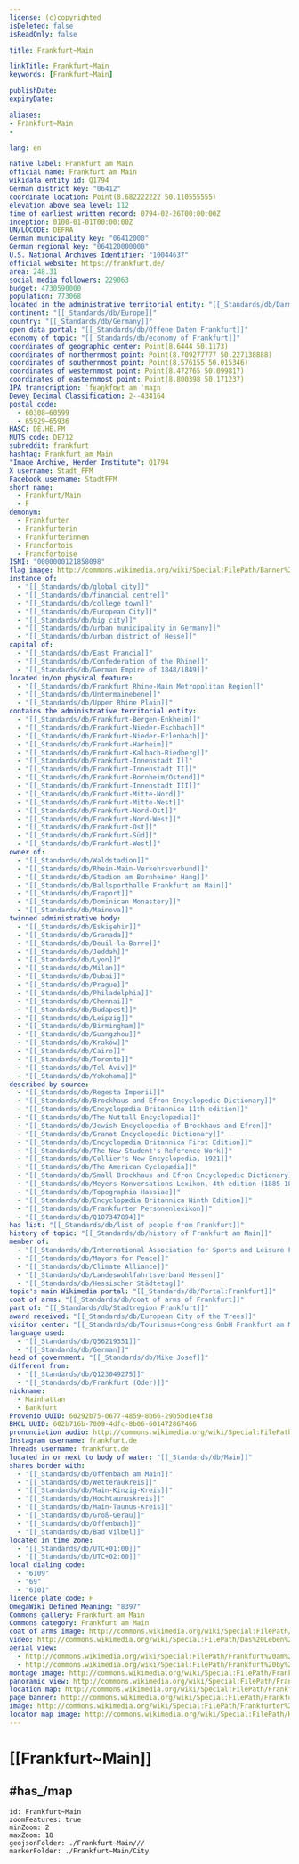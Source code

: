 ```yaml
---
license: (c)copyrighted
isDeleted: false
isReadOnly: false

title: Frankfurt~Main

linkTitle: Frankfurt~Main
keywords: [Frankfurt~Main]

publishDate:
expiryDate: 

aliases:
- Frankfurt~Main
- 

lang: en

native label: Frankfurt am Main
official name: Frankfurt am Main
wikidata entity id: Q1794
German district key: "06412"
coordinate location: Point(8.682222222 50.110555555)
elevation above sea level: 112
time of earliest written record: 0794-02-26T00:00:00Z
inception: 0100-01-01T00:00:00Z
UN/LOCODE: DEFRA
German municipality key: "06412000"
German regional key: "064120000000"
U.S. National Archives Identifier: "10044637"
official website: https://frankfurt.de/
area: 248.31
social media followers: 229063
budget: 4730590000
population: 773068
located in the administrative territorial entity: "[[_Standards/db/Darmstadt Government Region]]"
continent: "[[_Standards/db/Europe]]"
country: "[[_Standards/db/Germany]]"
open data portal: "[[_Standards/db/Offene Daten Frankfurt]]"
economy of topic: "[[_Standards/db/economy of Frankfurt]]"
coordinates of geographic center: Point(8.6444 50.1173)
coordinates of northernmost point: Point(8.709277777 50.227138888)
coordinates of southernmost point: Point(8.576155 50.015346)
coordinates of westernmost point: Point(8.472765 50.099817)
coordinates of easternmost point: Point(8.800398 50.171237)
IPA transcription: ˈfʁaŋkfʊʁt am ˈmaɪ̯n
Dewey Decimal Classification: 2--434164
postal code:
  - 60308–60599
  - 65929–65936
HASC: DE.HE.FM
NUTS code: DE712
subreddit: frankfurt
hashtag: Frankfurt_am_Main
"Image Archive, Herder Institute": Q1794
X username: Stadt_FFM
Facebook username: StadtFFM
short name:
  - Frankfurt/Main
  - F
demonym:
  - Frankfurter
  - Frankfurterin
  - Frankfurterinnen
  - Francfortois
  - Francfortoise
ISNI: "0000000121858098"
flag image: http://commons.wikimedia.org/wiki/Special:FilePath/Banner%20der%20Stadt%20Frankfurt%20am%20Main.svg
instance of:
  - "[[_Standards/db/global city]]"
  - "[[_Standards/db/financial centre]]"
  - "[[_Standards/db/college town]]"
  - "[[_Standards/db/European City]]"
  - "[[_Standards/db/big city]]"
  - "[[_Standards/db/urban municipality in Germany]]"
  - "[[_Standards/db/urban district of Hesse]]"
capital of:
  - "[[_Standards/db/East Francia]]"
  - "[[_Standards/db/Confederation of the Rhine]]"
  - "[[_Standards/db/German Empire of 1848/1849]]"
located in/on physical feature:
  - "[[_Standards/db/Frankfurt Rhine-Main Metropolitan Region]]"
  - "[[_Standards/db/Untermainebene]]"
  - "[[_Standards/db/Upper Rhine Plain]]"
contains the administrative territorial entity:
  - "[[_Standards/db/Frankfurt-Bergen-Enkheim]]"
  - "[[_Standards/db/Frankfurt-Nieder-Eschbach]]"
  - "[[_Standards/db/Frankfurt-Nieder-Erlenbach]]"
  - "[[_Standards/db/Frankfurt-Harheim]]"
  - "[[_Standards/db/Frankfurt-Kalbach-Riedberg]]"
  - "[[_Standards/db/Frankfurt-Innenstadt I]]"
  - "[[_Standards/db/Frankfurt-Innenstadt II]]"
  - "[[_Standards/db/Frankfurt-Bornheim/Ostend]]"
  - "[[_Standards/db/Frankfurt-Innenstadt III]]"
  - "[[_Standards/db/Frankfurt-Mitte-Nord]]"
  - "[[_Standards/db/Frankfurt-Mitte-West]]"
  - "[[_Standards/db/Frankfurt-Nord-Ost]]"
  - "[[_Standards/db/Frankfurt-Nord-West]]"
  - "[[_Standards/db/Frankfurt-Ost]]"
  - "[[_Standards/db/Frankfurt-Süd]]"
  - "[[_Standards/db/Frankfurt-West]]"
owner of:
  - "[[_Standards/db/Waldstadion]]"
  - "[[_Standards/db/Rhein-Main-Verkehrsverbund]]"
  - "[[_Standards/db/Stadion am Bornheimer Hang]]"
  - "[[_Standards/db/Ballsporthalle Frankfurt am Main]]"
  - "[[_Standards/db/Fraport]]"
  - "[[_Standards/db/Dominican Monastery]]"
  - "[[_Standards/db/Mainova]]"
twinned administrative body:
  - "[[_Standards/db/Eskişehir]]"
  - "[[_Standards/db/Granada]]"
  - "[[_Standards/db/Deuil-la-Barre]]"
  - "[[_Standards/db/Jeddah]]"
  - "[[_Standards/db/Lyon]]"
  - "[[_Standards/db/Milan]]"
  - "[[_Standards/db/Dubai]]"
  - "[[_Standards/db/Prague]]"
  - "[[_Standards/db/Philadelphia]]"
  - "[[_Standards/db/Chennai]]"
  - "[[_Standards/db/Budapest]]"
  - "[[_Standards/db/Leipzig]]"
  - "[[_Standards/db/Birmingham]]"
  - "[[_Standards/db/Guangzhou]]"
  - "[[_Standards/db/Kraków]]"
  - "[[_Standards/db/Cairo]]"
  - "[[_Standards/db/Toronto]]"
  - "[[_Standards/db/Tel Aviv]]"
  - "[[_Standards/db/Yokohama]]"
described by source:
  - "[[_Standards/db/Regesta Imperii]]"
  - "[[_Standards/db/Brockhaus and Efron Encyclopedic Dictionary]]"
  - "[[_Standards/db/Encyclopædia Britannica 11th edition]]"
  - "[[_Standards/db/The Nuttall Encyclopædia]]"
  - "[[_Standards/db/Jewish Encyclopedia of Brockhaus and Efron]]"
  - "[[_Standards/db/Granat Encyclopedic Dictionary]]"
  - "[[_Standards/db/Encyclopædia Britannica First Edition]]"
  - "[[_Standards/db/The New Student's Reference Work]]"
  - "[[_Standards/db/Collier's New Encyclopedia, 1921]]"
  - "[[_Standards/db/The American Cyclopædia]]"
  - "[[_Standards/db/Small Brockhaus and Efron Encyclopedic Dictionary]]"
  - "[[_Standards/db/Meyers Konversations-Lexikon, 4th edition (1885–1890)]]"
  - "[[_Standards/db/Topographia Hassiae]]"
  - "[[_Standards/db/Encyclopædia Britannica Ninth Edition]]"
  - "[[_Standards/db/Frankfurter Personenlexikon]]"
  - "[[_Standards/db/Q107347894]]"
has list: "[[_Standards/db/list of people from Frankfurt]]"
history of topic: "[[_Standards/db/history of Frankfurt am Main]]"
member of:
  - "[[_Standards/db/International Association for Sports and Leisure Facilities]]"
  - "[[_Standards/db/Mayors for Peace]]"
  - "[[_Standards/db/Climate Alliance]]"
  - "[[_Standards/db/Landeswohlfahrtsverband Hessen]]"
  - "[[_Standards/db/Hessischer Städtetag]]"
topic's main Wikimedia portal: "[[_Standards/db/Portal:Frankfurt]]"
coat of arms: "[[_Standards/db/coat of arms of Frankfurt]]"
part of: "[[_Standards/db/Stadtregion Frankfurt]]"
award received: "[[_Standards/db/European City of the Trees]]"
visitor center: "[[_Standards/db/Tourismus+Congress GmbH Frankfurt am Main]]"
language used:
  - "[[_Standards/db/Q56219351]]"
  - "[[_Standards/db/German]]"
head of government: "[[_Standards/db/Mike Josef]]"
different from:
  - "[[_Standards/db/Q123049275]]"
  - "[[_Standards/db/Frankfurt (Oder)]]"
nickname:
  - Mainhattan
  - Bankfurt
Provenio UUID: 60292b75-0677-4859-8b66-29b5bd1e4f38
BHCL UUID: 602b716b-7009-4dfc-8b06-601472867466
pronunciation audio: http://commons.wikimedia.org/wiki/Special:FilePath/De-Frankfurt%20am%20Main2.ogg
Instagram username: frankfurt.de
Threads username: frankfurt.de
located in or next to body of water: "[[_Standards/db/Main]]"
shares border with:
  - "[[_Standards/db/Offenbach am Main]]"
  - "[[_Standards/db/Wetteraukreis]]"
  - "[[_Standards/db/Main-Kinzig-Kreis]]"
  - "[[_Standards/db/Hochtaunuskreis]]"
  - "[[_Standards/db/Main-Taunus-Kreis]]"
  - "[[_Standards/db/Groß-Gerau]]"
  - "[[_Standards/db/Offenbach]]"
  - "[[_Standards/db/Bad Vilbel]]"
located in time zone:
  - "[[_Standards/db/UTC+01:00]]"
  - "[[_Standards/db/UTC+02:00]]"
local dialing code:
  - "6109"
  - "69"
  - "6101"
licence plate code: F
OmegaWiki Defined Meaning: "8397"
Commons gallery: Frankfurt am Main
Commons category: Frankfurt am Main
coat of arms image: http://commons.wikimedia.org/wiki/Special:FilePath/Wappen%20Frankfurt%20am%20Main.svg
video: http://commons.wikimedia.org/wiki/Special:FilePath/Das%20Leben%20in%20Frankfurt%20am%20Main%20%28Terra%20X%29%20-%20Latine.webm
aerial view:
  - http://commons.wikimedia.org/wiki/Special:FilePath/Frankfurt%20am%20Main%2C%20Germany%2C%20March%2025%2C%202018%20SkySat.jpg
  - http://commons.wikimedia.org/wiki/Special:FilePath/Frankfurt%20by%20Sentinel-2%2C%202020-07-23.jpg
montage image: http://commons.wikimedia.org/wiki/Special:FilePath/Frankfurt%20collage.jpg
panoramic view: http://commons.wikimedia.org/wiki/Special:FilePath/Frankfurt%20Skyline%20Pano.S%C3%BCdwest.20130618.jpg
location map: http://commons.wikimedia.org/wiki/Special:FilePath/Frankfurt%20Subdivisions%20boroughs.svg
page banner: http://commons.wikimedia.org/wiki/Special:FilePath/Frankfurt%20Wikivoyage%20Banner.png
image: http://commons.wikimedia.org/wiki/Special:FilePath/Frankfurter%20Altstadt%20mit%20Skyline%202019%20%28100MP%29.jpg
locator map image: http://commons.wikimedia.org/wiki/Special:FilePath/Hessia%20F.svg
---
```

# [[Frankfurt~Main]] 


## #has_/map 


```leaflet
id: Frankfurt~Main
zoomFeatures: true 
minZoom: 2 
maxZoom: 18
geojsonFolder: ./Frankfurt~Main///
markerFolder: ./Frankfurt~Main/City
```
